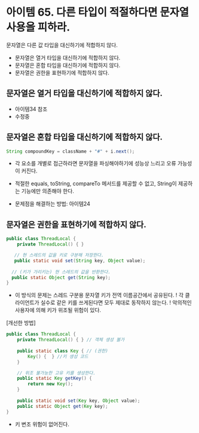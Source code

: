 # 아이템 65. 다른 타입이 적절하다면 문자열 사용을 피하라.
문자열은 다른 값 타입을 대신하기에 적합하지 않다.

- 문자열은 열거 타입을 대신하기에 적합하지 않다.
- 문자열은 혼합 타입을 대신하기에 적합하지 않다.
- 문자열은 권한을 표현하기에 적합하지 않다.

## 문자열은 열거 타입을 대신하기에 적합하지 않다.
 - 아이템34 참조
 - 수정중

## 문자열은 혼합 타입을 대신하기에 적합하지 않다.

```java
String compoundKey = className + "#" + i.next();
```
 - 각 요소를 개별로 접근하라면 문자열을 파싱해야하기에 성능상 느리고 오류 가능성이 커진다.
 - 적절한 equals, toString, compareTo 메서드를 제공할 수 없고, String이 제공하는 기능에만 의존해야 한다.

 - 문제점을 해결하는 방법: 아이템24

## 문자열은 권한을 표현하기에 적합하지 않다.

```java
public class ThreadLocal {
    private ThreadLocal() { }

   // 현 스레드의 값을 키로 구분해 저장한다.
   public static void set(String key, Object value);
 
  // (키가 가리키는) 현 스레드의 값을 반환한다.
  public static Object get(String key);
}
```

 - 이 방식의 문제는 스레드 구분용 문자열 키가 전역 이름공간에서 공유된다.
! 각 클라이언트가 실수로 같은 키를 쓰게된다면 모두 제대로 동작하지 않는다.
! 악의적인 사용자에 의해 키가 위조될 위험이 있다.

[개선한 방법]
```java
public class ThreadLocal {
    private ThreadLocal() { } // 객체 생성 불가
   
    public static class Key { // (권한)
        Key() {  } //키 생성 코드
    }

    // 위조 불가능한 고유 키를 생성한다.
    public static Key getKey() {
        return new Key();
    }
   
    public static void set(Key key, Object value);
    public static Object get(Key key);
}
```

 - 키 변조 위험이 없어진다.

